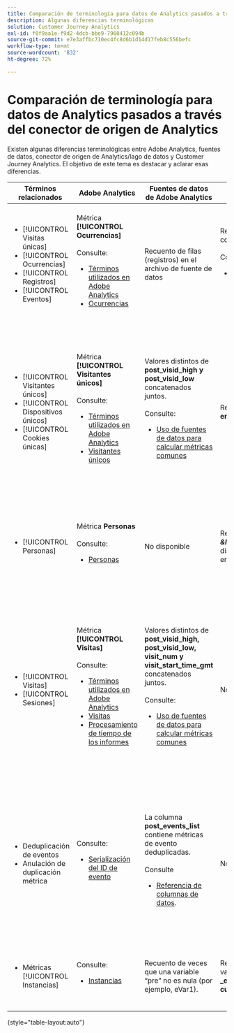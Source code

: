 ```yaml
---
title: Comparación de terminología para datos de Analytics pasados a través del conector de origen de Analytics
description: Algunas diferencias terminológicas
solution: Customer Journey Analytics
exl-id: f0f9aa1e-f9d2-4dcb-bbe9-7960412c094b
source-git-commit: e7e3affbc710ec4fc8d6b1d14d17feb8c556befc
workflow-type: tm+mt
source-wordcount: '832'
ht-degree: 72%

---
```


# Comparación de terminología para datos de Analytics pasados a través del conector de origen de Analytics

Existen algunas diferencias terminológicas entre Adobe Analytics, fuentes de datos, conector de origen de Analytics/lago de datos y Customer Journey Analytics. El objetivo de este tema es destacar y aclarar esas diferencias.

| Términos relacionados | Adobe Analytics | Fuentes de datos de Adobe Analytics | Conector de origen de Analytics/lago de datos | Customer Journey Analytics | Notas |
|---|---|---|---|---|---|
| <ul><li>[!UICONTROL Visitas únicas]</li><li>[!UICONTROL Ocurrencias]</li><li>[!UICONTROL Registros]</li><li>[!UICONTROL Eventos]</li></ul> | Métrica **[!UICONTROL Ocurrencias]** <br><br>Consulte:<ul><li>[Términos utilizados en Adobe Analytics](https://experienceleague.adobe.com/docs/analytics/technotes/terms.html?lang=es)</li><li>[Ocurrencias](https://experienceleague.adobe.com/docs/analytics/components/metrics/occurrences.html?lang=es)</li></ul> | Recuento de filas (registros) en el archivo de fuente de datos | Recuento de filas (registros) en el conjunto de datos<br><br>Consulte:<ul><li>[Comparación de los datos de Adobe Analytics con los de Customer Journey Analytics](https://experienceleague.adobe.com/docs/analytics-platform/using/troubleshooting/compare.html?lang=es)</li></ul> | Métrica **[!UICONTROL Eventos]** | <ul><li>“Visita” y “ocurrencia” son sinónimos en Adobe Analytics.</li><li>Consulte _Eventos personalizados_ más abajo.</li><li>Algunos datos se filtran a medida que pasan por el conector de origen de Analytics a Adobe Experience Platform. Consulte [Comparación de los datos de Adobe Analytics con los de Customer Journey Analytics](https://experienceleague.adobe.com/docs/analytics-platform/using/troubleshooting/compare.html?lang=es) |
| <ul><li>[!UICONTROL Visitantes únicos]</li><li>[!UICONTROL Dispositivos únicos]</li><li>[!UICONTROL Cookies únicas]</li></ul> | Métrica **[!UICONTROL Visitantes únicos]** <br><br>Consulte:<ul><li>[Términos utilizados en Adobe Analytics](https://experienceleague.adobe.com/docs/analytics/technotes/terms.html?lang=es)</li><li>[Visitantes únicos](https://experienceleague.adobe.com/docs/analytics/components/metrics/unique-visitors.html?lang=es)</li></ul> | Valores distintos de **post\_visid\_high y post\_visid\_low** concatenados juntos.<br><br>Consulte:<ul><li>[Uso de fuentes de datos para calcular métricas comunes](https://experienceleague.adobe.com/docs/analytics/export/analytics-data-feed/data-feed-contents/datafeeds-calculate.html?lang=es)</li></ul> | Recuento distinto de **endUserIDs.\_experience.aaid.id** | Métrica **Personas**, si **endUserIDs.\_experience.aaid.id** se elige como ID de persona. | <ul><li>Una &quot;persona&quot; en Adobe Analytics suele estar asociada a un &quot;identificador de dispositivo&quot; como una cookie. AAID es el identificador del dispositivo principal en Adobe Analytics, no ECID. Consulte también [AAID, ECID, AACUSTOMID y el conector de origen de Analytics](https://experienceleague.adobe.com/docs/analytics-platform/using/compare-aa-cja/cja-aa-comparison/aaid-ecid-adc.html?lang=es).</li><li>&quot;Visitante&quot; no es una métrica predeterminada en Customer Journey Analytics. Pero si elige **endUserIDs.\_experience.aaid.id** como ID de persona, la métrica Personas en Customer Journey Analytics es aproximadamente equivalente a Visitantes únicos en Adobe Analytics.</li></ul> |
| <ul><li>[!UICONTROL Personas]</li></ul> | Métrica **Personas**<br><br> Consulte:<ul><li>[Personas](https://experienceleague.adobe.com/docs/analytics/components/metrics/people.html?lang=es)</li></ul> | No disponible | Recuento distinto de **_\&lt;path\>_.stitchedId**(solo disponible en conjuntos de datos enlazados) | Métrica **Personas** | <ul><li>La métrica Personas en Customer Journey Analytics es el recuento distinto de los ID de persona. Según lo que elija como ID de persona en la conexión de Customer Journey Analytics, la métrica Personas puede significar cosas diferentes.</ul></li> |
| <ul><li>[!UICONTROL Visitas]</li><li>[!UICONTROL Sesiones]</li></ul> | Métrica **[!UICONTROL Visitas]** <br><br>Consulte:<ul><li>[Términos utilizados en Adobe Analytics](https://experienceleague.adobe.com/docs/analytics/technotes/terms.html?lang=es)</li><li>[Visitas](https://experienceleague.adobe.com/docs/analytics/components/metrics/visits.html?lang=es)</li><li>[Procesamiento de tiempo de los informes](https://experienceleague.adobe.com/docs/analytics/components/virtual-report-suites/vrs-report-time-processing.html?lang=es)</ul></li> | Valores distintos de **post\_visid\_high, post\_visid\_low, visit\_num y visit\_start\_time\_gmt** concatenados juntos.<br><br>Consulte:<ul><li>[Uso de fuentes de datos para calcular métricas comunes](https://experienceleague.adobe.com/docs/analytics/export/analytics-data-feed/data-feed-contents/datafeeds-calculate.html?lang=es)</li></ul> | No disponible | Métrica **Sesiones** | <ul><li>Con el procesamiento de tiempo del informe en los grupos de informes virtuales de Adobe Analytics y las vistas de datos de los Customer Journey Analytics, el concepto de visita (sesión) se puede configurar. Como resultado, los recuentos de visitas (sesión) pueden variar entre entornos según la definición aplicada. Consulte también [Comparar el procesamiento de datos entre las funciones de informes de Adobe Analytics y de Customer Journey Analytics](https://experienceleague.adobe.com/docs/analytics-platform/using/compare-aa-cja/cja-aa-comparison/data-processing-comparisons.html?lang=es) y [Grupos de informes virtuales, vistas de datos, zonas protegidas de Adobe Experience Platform y el conector de origen de Analytics](https://experienceleague.adobe.com/docs/analytics-platform/using/compare-aa-cja/cja-aa-comparison/vrs-dataview-sandbox-adc.html?lang=es). | <ul><li>Eventos personalizados</li><li>Eventos de éxito</li></ul> | Eventos personalizados 1 a 1000 | **post\_events\_list**<br><br> Consulte:<ul><li>[Uso de fuentes de datos para calcular métricas comunes](https://experienceleague.adobe.com/docs/analytics/export/analytics-data-feed/data-feed-contents/datafeeds-calculate.html?lang=es) | **\_experience.analytics.<ul>event1to100.event1 **a<br>** event901to1000.event1000 **</ul> | **\_experience.analytics.<ul>event1to100.event1 **a<br>** event901to1000.event1000 **</ul> | <ul><li>Un “evento”, en Adobe Analytics, es un [Evento de éxito](https://experienceleague.adobe.com/docs/analytics/components/metrics/custom-events.html?lang=es) (evento personalizado) que se ha establecido en una solicitud de imagen de Adobe Analytics (llamada al servidor de recopilación de datos).</ul> |
| <ul><li>Deduplicación de eventos</li><li>Anulación de duplicación métrica</ul></li> | Consulte:<ul><li>[Serialización del ID de evento](https://experienceleague.adobe.com/docs/analytics/implementation/vars/page-vars/events/event-serialization.html?lang=es)</li></ul> | La columna **post_events_list** contiene métricas de evento deduplicadas.<br><br>Consulte <ul><li>[Referencia de columnas de datos](https://experienceleague.adobe.com/docs/analytics/export/analytics-data-feed/data-feed-contents/datafeeds-reference.html?lang=es). </ul></li> | No disponible | Consulte:<ul><li>[Configuración de componentes de anulación de deduplicación de métricas](https://experienceleague.adobe.com/docs/analytics-platform/using/cja-dataviews/component-settings/metric-deduplication.html?lang=es) | <ul><li>La deduplicación de eventos/métricas en Adobe Analytics difiere ligeramente del Customer Journey Analytics. En Adobe Analytics, la deduplicación se produce en el momento del procesamiento de datos. En Customer Journey Analytics, la deduplicación se produce durante el tiempo de ejecución del informe, lo que proporciona más flexibilidad. Las métricas deduplicadas pueden diferir ligeramente en Adobe Analytics frente a los Customer Journey Analytics.</li></ul> |
| <ul><li>Métricas [!UICONTROL Instancias]</li></ul> | Consulte:<ul><li>[Instancias](https://experienceleague.adobe.com/docs/analytics/components/metrics/instances.html?lang=es) | Recuento de veces que una variable “pre” no es nula (por ejemplo, eVar1). | Recuento de veces que una variable “mid” no es nula (p. ej., **\_experience.analytics.<br>customDimensions.eVars.eVar1**). | Puede crear métricas de **Instancias** [creando métricas a partir de campos de eVar.](https://experienceleague.adobe.com/docs/analytics-platform/using/cja-dataviews/data-views-usecases.html?lang=es) | <ul><li>[!UICONTROL Instancias] normalmente se asocia con columnas de prop y eVar como medio para determinar cuántas veces se ha configurado la variable. |

{style="table-layout:auto"}